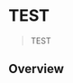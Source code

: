 # TEST

[Squiz Boilerplate]: https://gitlab.squiz.net/boilerplate/squiz-boilerplate

> TEST

## Overview